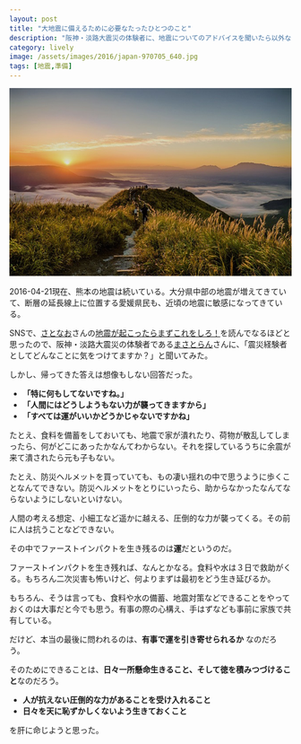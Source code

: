 ```yaml
---
layout: post
title: "大地震に備えるために必要なたったひとつのこと"
description: "阪神・淡路大震災の体験者に、地震についてのアドバイスを聞いたら以外な言葉が返ってきた。"
category: lively
image: /assets/images/2016/japan-970705_640.jpg
tags: [地震,準備]
---
```


![阿蘇山](/assets/images/2016/japan-970705_640.jpg)

2016-04-21現在、熊本の地震は続いている。大分県中部の地震が増えてきていて、断層の延長線上に位置する愛媛県民も、近頃の地震に敏感になってきている。

SNSで、[さとなお](http://www.satonao.com/)さんの[地震が起こったらまずこれをしろ！](http://www.satonao.com/column/variety/jishin.html)を読んでなるほどと思ったので、阪神・淡路大震災の体験者である[まさとらん](https://twitter.com/0310lan)さんに、「震災経験者としてどんなことに気をつけてますか？」と聞いてみた。

しかし、帰ってきた答えは想像もしない回答だった。

* **「特に何もしてないですね。」**
* **「人間にはどうしようもない力が襲ってきますから」**
* **「すべては運がいいかどうかじゃないですかね」**

たとえ、食料を備蓄をしておいても、地震で家が潰れたり、荷物が散乱してしまったら、何がどこにあったかなんてわからない。それを探しているうちに余震が来て潰されたら元も子もない。

たとえ、防災ヘルメットを買っていても、もの凄い揺れの中で思うように歩くことなんてできない。防災ヘルメットをとりにいったら、助からなかったなんてならないようにしないといけない。

人間の考える想定、小細工など遥かに越える、圧倒的な力が襲ってくる。その前に人は抗うことなどできない。

その中でファーストインパクトを生き残るのは**運**だというのだ。

ファーストインパクトを生き残れば、なんとかなる。食料や水は３日で救助がくる。もちろん二次災害も怖いけど、何よりまずは最初をどう生き延びるか。

もちろん、そうは言っても、食料や水の備蓄、地震対策などできることをやっておくのは大事だと今でも思う。有事の際の心構え、手はずなども事前に家族で共有している。

だけど、本当の最後に問われるのは、**有事で運を引き寄せられるか** なのだろう。

そのためにできることは、**日々一所懸命生きること、そして徳を積みつづけること**なのだろう。

* **人が抗えない圧倒的な力があることを受け入れること**
* **日々を天に恥ずかしくないよう生きておくこと**

を肝に命じようと思った。
